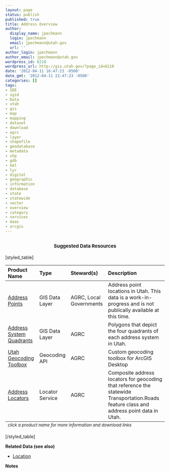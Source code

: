 ```yaml
---
layout: page
status: publish
published: true
title: Address Overview
author:
  display_name: jpechmann
  login: jpechmann
  email: jpechmann@utah.gov
  url: ''
author_login: jpechmann
author_email: jpechmann@utah.gov
wordpress_id: 6218
wordpress_url: http://gis.utah.gov/?page_id=6218
date: '2012-04-11 16:47:23 -0500'
date_gmt: '2012-04-11 22:47:23 -0500'
categories: []
tags:
- SDE
- sgid
- Data
- utah
- gis
- map
- mapping
- dataset
- download
- agrc
- layer
- shapefile
- geodatabase
- metadata
- shp
- gdb
- kml
- lyr
- digital
- geographic
- information
- database
- state
- statewide
- vector
- overview
- category
- services
- daas
- arcgis
---
```

<h2 style="text-align: center;"><span class="Apple-style-span" style="font-size: 15px;">Suggested Data Resources</span></h2>
<p>[styled_table]</p>
<table>
<thead>
<tr>
<th style="text-align: left;" scope="col">Product Name</th>
<th style="text-align: left;" scope="col">Type</th>
<th style="text-align: left;" scope="col">Steward(s)</th>
<th style="text-align: left;" scope="col">Description</th>
</tr>
</thead>
<tfoot>
<tr>
<td colspan="5"><sub><em>click a product name for more information and download links</em></sub></td>
</tr>
</tfoot>
<tbody>
<tr>
<td style="text-align: left;"><a href="/data/address-data/">Address Points</a></td>
<td style="text-align: left;">GIS Data Layer</td>
<td style="text-align: left;">AGRC, Local Governments</td>
<td style="text-align: left;">Address point locations in Utah. This data is a work-in-progress and is not publically available at this time.</td>
</tr>
<tr>
<td style="text-align: left;"><a href="/data/address-data/">Address System Quadrants</a></td>
<td style="text-align: left;">GIS Data Layer</td>
<td style="text-align: left;">AGRC</td>
<td style="text-align: left;">Polygons that depict the four quadrants of each address system in Utah.</td>
</tr>
</tr>
<tr>
<td style="text-align: left;"><a href="http://gis.utah.gov/new-utah-geocoding-toolbox-for-arcgis-desktop/">Utah Geocoding Toolbox</a></td>
<td style="text-align: left;">Geocoding API</td>
<td style="text-align: left;">AGRC</td>
<td style="text-align: left;">Custom geocoding toolbox for ArcGIS Desktop</td>
<tr>
<td style="text-align: left;"><a href="/data/address-geocoders-locators/">Address Locators</a></td>
<td style="text-align: left;">Locator Service</td>
<td style="text-align: left;">AGRC</td>
<td style="text-align: left;">Composite address locators for geocoding that reference the statewide Transportation.Roads feature class and address point data in Utah.</td>
</tr>
</tbody>
</table>
<p>[/styled_table]</p>
<p><strong>Related Data (see also)</strong></p>
<ul>
<li><a href="/data/location/">Location</a></li>
</ul>
<p><strong>Notes</strong></p>

